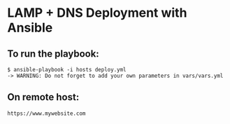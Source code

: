 # LAMP + DNS Deployment with Ansible

## To run the playbook:
    $ ansible-playbook -i hosts deploy.yml
    -> WARNING: Do not forget to add your own parameters in vars/vars.yml

## On remote host:
    https://www.mywebsite.com
